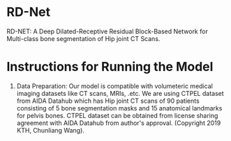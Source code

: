 # RD-Net


RD-NET: A Deep Dilated-Receptive Residual Block-Based Network for Multi-class bone segmentation of Hip joint CT Scans.


# Instructions for Running the Model

1. Data Preparation: Our model is compatible with volumeteric medical imaging datasets like CT scans, MRIs, .etc. We are using CTPEL dataset from AIDA Datahub which has Hip joint CT scans of 90 patients consisting of 5 bone segmentation masks and 15 anatomical landmarks for pelvis bones. CTPEL dataset can be obtained from license sharing agreement with AIDA Datahub from author's approval. (Copyright 2019 KTH, Chunliang Wang).

